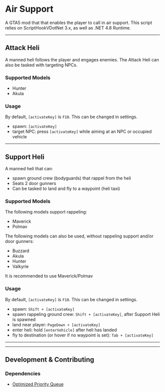 # Air Support
A GTA5 mod that that enables the player to call in air support. This script relies on ScriptHookVDotNet 3.x, as well as .NET 4.8 Runtime.

---

## Attack Heli
A manned heli follows the player and engages enemies. The Attack Heli can also be tasked with targeting NPCs.

### Supported Models
* Hunter
* Akula

### Usage
By default, `[activateKey]` is `F10`. This can be changed in settings.
* spawn: `[activateKey]`
* target NPC: press `[activateKey]` while aiming at an NPC or occupied vehicle


---

## Support Heli
A manned heli that can:
* spawn ground crew (bodyguards) that rappel from the heli
* Seats 2 door gunners
* Can be tasked to land and fly to a waypoint (heli taxi)

### Supported Models
The following models support rappeling:
* Maverick
* Polmav

The following models can also be used, without rappeling support and/or door gunners:
* Buzzard
* Akula
* Hunter
* Valkyrie

It is recommended to use Maverick/Polmav

### Usage
By default, `[activateKey]` is `F10`. This can be changed in settings.
* spawn: `Shift + [activateKey]`
* spawn rappeling ground crew: `Shift + [activateKey]`, after Support Heli is spawned
* land near player: `PageDown + [activateKey]`
* enter heli: hold `[enterVehicle]` after heli has landed
* fly to destination (or hover if no waypoint is set): `Tab + [activateKey]`

---


---

## Development & Contributing

### Dependencies
* [Optimized Priority Queue](https://github.com/BlueRaja/High-Speed-Priority-Queue-for-C-Sharp/wiki/Getting-Started)